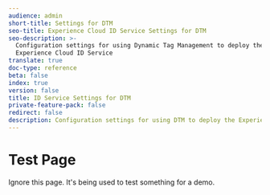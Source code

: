 ```yaml
---
audience: admin
short-title: Settings for DTM
seo-title: Experience Cloud ID Service Settings for DTM
seo-description: >-
  Configuration settings for using Dynamic Tag Management to deploy the Adobe
  Experience Cloud ID Service
translate: true
doc-type: reference
beta: false
index: true
version: false
title: ID Service Settings for DTM
private-feature-pack: false
redirect: false
description: Configuration settings for using DTM to deploy the Experience Cloud ID Service
---
```


# Test Page

Ignore this page. It's being used to test something for a demo.

